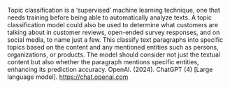 Topic classification is a ‘supervised’ machine learning technique, one that needs training before being able to automatically analyze texts.
A topic classification model could also be used to determine what customers are talking about in customer reviews, open-ended survey responses, and on social media, to name just a few.
This classify text paragraphs into specific topics based on the content and any mentioned entities such as persons, organizations, or products.
The model should consider not just the textual content but also whether the paragraph mentions specific entities, enhancing its prediction accuracy.
OpenAI. (2024). ChatGPT (4) [Large language model]. https://chat.openai.com